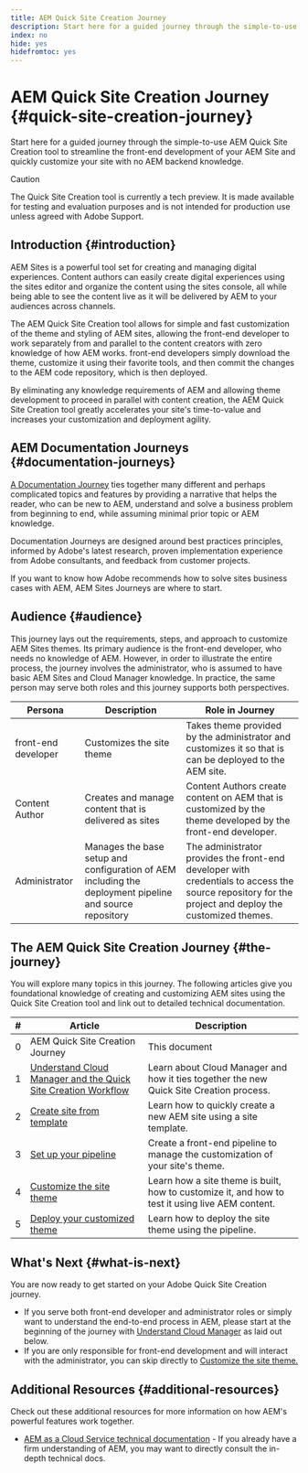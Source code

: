 ```yaml
---
title: AEM Quick Site Creation Journey
description: Start here for a guided journey through the simple-to-use AEM Quick Site Creation tool to streamline the front-end development of your AEM Site and quickly customize your site with no AEM backend knowledge.
index: no
hide: yes
hidefromtoc: yes
---
```


# AEM Quick Site Creation Journey {#quick-site-creation-journey}

Start here for a guided journey through the simple-to-use AEM Quick Site Creation tool to streamline the front-end development of your AEM Site and quickly customize your site with no AEM backend knowledge.

>[!CAUTION]
>
>The Quick Site Creation tool is currently a tech preview. It is made available for testing and evaluation purposes and is not intended for production use unless agreed with Adobe Support.

## Introduction {#introduction}

AEM Sites is a powerful tool set for creating and managing digital experiences. Content authors can easily create digital experiences using the sites editor and organize the content using the sites console, all while being able to see the content live as it will be delivered by AEM to your audiences across channels.

The AEM Quick Site Creation tool allows for simple and fast customization of the theme and styling of AEM sites, allowing the front-end developer to work separately from and parallel to the content creators with zero knowledge of how AEM works. front-end developers simply download the theme, customize it using their favorite tools, and then commit the changes to the AEM code repository, which is then deployed.

By eliminating any knowledge requirements of AEM and allowing theme development to proceed in parallel with content creation, the AEM Quick Site Creation tool greatly accelerates your site's time-to-value and increases your customization and deployment agility.

## AEM Documentation Journeys {#documentation-journeys}

[A Documentation Journey](/help/journey-documentation/home.md) ties together many different and perhaps complicated topics and features by providing a narrative that helps the reader, who can be new to AEM, understand and solve a business problem from beginning to end, while assuming minimal prior topic or AEM knowledge.

Documentation Journeys are designed around best practices principles, informed by Adobe's latest research, proven implementation experience from Adobe consultants, and feedback from customer projects.

If you want to know how Adobe recommends how to solve sites business cases with AEM, AEM Sites Journeys are where to start.

## Audience {#audience}

This journey lays out the requirements, steps, and approach to customize AEM Sites themes. Its primary audience is the front-end developer, who needs no knowledge of AEM. However, in order to illustrate the entire process, the journey involves the administrator, who is assumed to have basic AEM Sites and Cloud Manager knowledge. In practice, the same person may serve both roles and this journey supports both perspectives.

|Persona|Description|Role in Journey|
|---|---|---|
|front-end developer|Customizes the site theme|Takes theme provided by the administrator and customizes it so that is can be deployed to the AEM site.|
|Content Author|Creates and manage content that is delivered as sites|Content Authors create content on AEM that is customized by the theme developed by the front-end developer.|
|Administrator|Manages the base setup and configuration of AEM including the deployment pipeline and source repository|The administrator provides the front-end developer with credentials to access the source repository for the project and deploy the customized themes.|

## The AEM Quick Site Creation Journey {#the-journey}

You will explore many topics in this journey. The following articles give you foundational knowledge of creating and customizing AEM sites using the Quick Site Creation tool and link out to detailed technical documentation.

|#|Article|Description|
|---|---|---|
|0|AEM Quick Site Creation Journey|This document|
|1|[Understand Cloud Manager and the Quick Site Creation Workflow](cloud-manager.md)|Learn about Cloud Manager and how it ties together the new Quick Site Creation process.|
|2|[Create site from template](create-site.md)|Learn how to quickly create a new AEM site using a site template.|
|3|[Set up your pipeline](pipeline-setup.md)|Create a front-end pipeline to manage the customization of your site's theme.|
|4|[Customize the site theme](customize-theme.md)|Learn how a site theme is built, how to customize it, and how to test it using live AEM content.|
|5|[Deploy your customized theme](deploy-theme.md)|Learn how to deploy the site theme using the pipeline.|

## What's Next {#what-is-next}

You are now ready to get started on your Adobe Quick Site Creation journey.

* If you serve both front-end developer and administrator roles or simply want to understand the end-to-end process in AEM, please start at the beginning of the journey with [Understand Cloud Manager](cloud-manager.md) as laid out below.
* If you are only responsible for front-end development and will interact with the administrator, you can skip directly to [Customize the site theme.](customize-theme.md)

## Additional Resources {#additional-resources}

Check out these additional resources for more information on how AEM's powerful features work together.

* [AEM as a Cloud Service technical documentation](https://experienceleague.adobe.com/docs/experience-manager-cloud-service.html) - If you already have a firm understanding of AEM, you may want to directly consult the in-depth technical docs.
